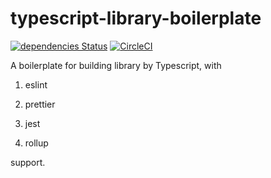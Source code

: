 # typescript-library-boilerplate

[![dependencies Status](https://david-dm.org/thundermiracle/typescript-library-boilerplate/status.svg)](https://david-dm.org/thundermiracle/typescript-library-boilerplate)
[![CircleCI](https://circleci.com/gh/thundermiracle/typescript-library-boilerplate.svg?style=svg)](https://circleci.com/gh/thundermiracle/typescript-library-boilerplate)

A boilerplate for building library by Typescript, with

1. eslint

1. prettier

1. jest

1. rollup

support.
